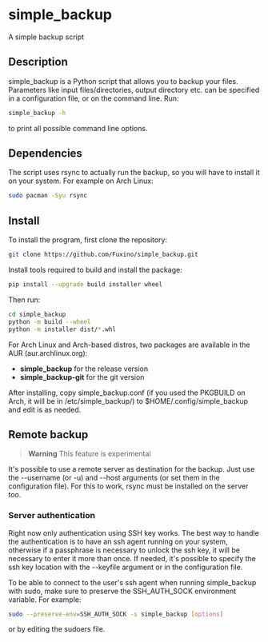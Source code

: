 simple_backup
============
A simple backup script

## Description
simple_backup is a Python script that allows you to backup your files.
Parameters like input files/directories, output directory etc. can be specified in a configuration file, or on the command line.
Run:

```bash
simple_backup -h
```

to print all possible command line options.

## Dependencies
The script uses rsync to actually run the backup, so you will have to install it on your system. For example on Arch Linux:

```bash
sudo pacman -Syu rsync
```

## Install
To install the program, first clone the repository:

```bash
git clone https://github.com/Fuxino/simple_backup.git
```

Install tools required to build and install the package:

```bash
pip install --upgrade build installer wheel
```

Then run:

```bash
cd simple_backup
python -m build --wheel
python -m installer dist/*.whl
```

For Arch Linux and Arch-based distros, two packages are available in the AUR (aur.archlinux.org):
- **simple_backup** for the release version
- **simple_backup-git** for the git version

After installing, copy simple_backup.conf (if you used the PKGBUILD on Arch, it will be in /etc/simple_backup/) to $HOME/.config/simple_backup and edit is as needed.

## Remote backup
> **Warning**
> This feature is experimental

It's possible to use a remote server as destination for the backup. Just use the --username (or -u) and --host arguments (or set them in the configuration file).
For this to work, rsync must be installed on the server too.

### Server authentication
Right now only authentication using SSH key works. The best way to handle the authentication is to have an ssh agent running on your system, otherwise if a passphrase is necessary to unlock the ssh key, it will be necessary to enter it more than once.
If needed, it's possible to specify the ssh key location with the --keyfile argument or in the configuration file.

To be able to connect to the user's ssh agent when running simple_backup with sudo, make sure to preserve the SSH_AUTH_SOCK environment variable. For example:

```bash
sudo --preserve-env=SSH_AUTH_SOCK -s simple_backup [options]
```

or by editing the sudoers file.
